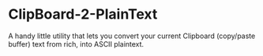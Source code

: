 # ClipBoard-2-PlainText


A handy little utility that lets you convert your current Clipboard (copy/paste buffer) text from rich, into ASCII plaintext.

